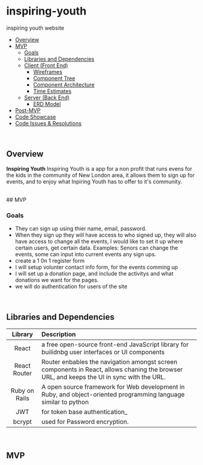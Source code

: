# inspiring-youth
inspiring youth website





- [Overview](#overview)
- [MVP](#mvp)
  - [Goals](#goals)
  - [Libraries and Dependencies](#libraries-and-dependencies)
  - [Client (Front End)](#client-front-end)
    - [Wireframes](#wireframes)
    - [Component Tree](#component-tree)
    - [Component Architecture](#component-architecture)
    - [Time Estimates](#time-estimates)
  - [Server (Back End)](#server-back-end)
    - [ERD Model](#erd-model)
- [Post-MVP](#post-mvp)
- [Code Showcase](#code-showcase)
- [Code Issues & Resolutions](#code-issues--resolutions)

<br>



## Overview

**Inspiring Youth** 
Inspiring Youth is a app for a non profit that runs evens for the kids in the community of New London area, it allows them to sign up for events, and to enjoy what Inpiring Youth has to offer to it's community. 

<br>
## MVP


### Goals

- They can sign up using thier name, email, password. 
- When they sign up they will have access to who signed up, they will also have access to change all the events, I would like to set it up where certain users, get certain data. Examples: Senors can change the events, some can input into current events any sign ups.  
- create a 1 0n 1 register form
-  I will setup volunter contact info form, for the events comming up  
- I will set up a donation page, and include the activitys and what donations we want for the pages.
- we will do authentication for users of the site 
<br>

## Libraries and Dependencies



|     Library      | Description                                |
| :--------------: | :----------------------------------------- |
|      React       | a free open-source front-end JavaScript library for builidnbg user interfaces or UI components |
|   React Router   | Router enbables the navigation amongst screen components in React, allows chaning the browser URL, and keeps the UI in sync with the URL. |
|     Ruby on Rails      | A open source framework for Web development in Ruby, and object-oriented programming language similar to python  |
|  JWT  | for token base authentication_ |
| bcrypt           | used for Password encryption.|
<br>


## MVP





